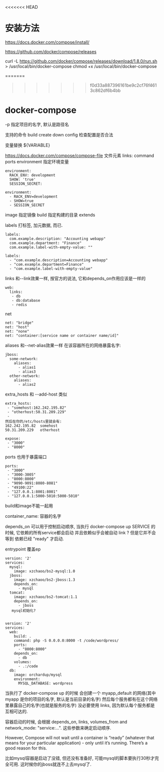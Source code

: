 <<<<<<< HEAD
# 安装方法 #
https://docs.docker.com/compose/install/

https://github.com/docker/compose/releases

curl -L https://github.com/docker/compose/releases/download/1.8.0/run.sh > /usr/local/bin/docker-compose
chmod +x /usr/local/bin/docker-compose


=======
>>>>>>> f0d33a887396161be9c2cf76f4613c862df6b4bb
# docker-compose #
-p 指定项目的名字, 默认是路径名

支持的命令
build
create
down
config 检查配置是否合法

变量替换
${VARIABLE}

https://docs.docker.com/compose/compose-file
文件元素
links:
command
ports
environment 指定环境变量
```
environment:
  RACK_ENV: development
  SHOW: 'true'
  SESSION_SECRET:

environment:
  - RACK_ENV=development
  - SHOW=true
  - SESSION_SECRET
```
image 指定镜像
build 指定构建的目录
extends

labels 打标签, 加元数据, 而已.
```
labels:
  com.example.description: "Accounting webapp"
  com.example.department: "Finance"
  com.example.label-with-empty-value: ""

labels:
  - "com.example.description=Accounting webapp"
  - "com.example.department=Finance"
  - "com.example.label-with-empty-value"
```

links
和--link效果一样, 按官方的说法, 它和depends_on作用应该是一样的
```
web:
  links:
   - db
   - db:database
   - redis
```

net
```
net: "bridge"
net: "host"
net: "none"
net: "container:[service name or container name/id]"
```

aliases
和--net-alias效果一样
在该容器所在的网络暴露名字:
```
jboss:
  some-network:
    aliases:
      - alias1
      - alias3
  other-network:
    aliases:
      - alias2
```







extra_hosts
和 --add-host 类似
```
extra_hosts:
 - "somehost:162.242.195.82"
 - "otherhost:50.31.209.229"
 - 
然后在你的/etc/hosts里就会有:
162.242.195.82  somehost
50.31.209.229   otherhost
```

```
expose:
 - "3000"
 - "8000"
```

ports 也用于暴露端口
```
ports:
 - "3000"
 - "3000-3005"
 - "8000:8000"
 - "9090-9091:8080-8081"
 - "49100:22"
 - "127.0.0.1:8001:8001"
 - "127.0.0.1:5000-5010:5000-5010"
```



build和image不能一起用

container_name: 容器的名字

depends_on
可以用于控制启动顺序, 当执行 docker-compose up SERVICE 的时候, 它依赖的所有service都会启动
并且依赖似乎会被自动 link ?
但是它并不会等到 依赖已经 "ready" 才启动.

entrypoint 覆盖ep







```
version: '2'
services:
  mysql:
    image: xzchaoo/bs2-mysql:1.0
  jboss:
    image: xzchaoo/bs2-jboss:1.3
    depends_on:
      - mysql
  tomcat:
    image: xzchaoo/bs2-tomcat:1.1
    depends_on:
      - jboss
   mysql初始化?
  
```

```
version: '2'
services:
  web:
    build: .
    command: php -S 0.0.0.0:8000 -t /code/wordpress/
    ports:
      - "8000:8000"
    depends_on:
      - db
    volumes:
      - .:/code
  db:
    image: orchardup/mysql
    environment:
      MYSQL_DATABASE: wordpress
```




当执行了 docker-compose up 的时候
会创建一个 myapp_default 的网络(其中 myapp 是你的项目的名字, 默认是当前目录的名字)
然后每个服务都有在这个网络里暴露自己的名字(也就是服务的名字)
没必要使用 links, 因为默认每个服务都是互相可达的.

容器启动的时候, 会根据 depends_on, links, volumes_from and network_mode: "service:...". 这些参数来确定启动顺序.

However, Compose will not wait until a container is “ready” (whatever that means for your particular application) - only until it’s running. There’s a good reason for this.

比如mysql容器是启动了没错, 但还没有准备好, 可能mysql的脚本要执行30秒才完全可用.
这时候你的jboss就连不上去mysql了.

